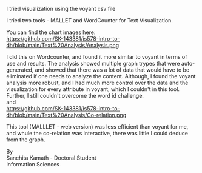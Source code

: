 I tried visualization using the voyant csv file <br>

I tried two tools - MALLET and WordCounter for Text Visualization. 


You can find the chart images here:  <br>
https://github.com/SK-143381/is578-intro-to-dh/blob/main/Text%20Analysis/Analysis.png <br>

I did this on Wordcounter, and found it more similar to voyant in terms of use and results. The analysis showed multiple graph trypes that were auto-generated, and showed that there was a lot of data that would have to be eliminated if one needs to analyze the content. Although, I found the voyant analysis more robust, and I had much more control over the data and the visualization for every attribute in voyant, which I couldn't in this tool. Further, I still couldn't overcome the word id challenge.
<br>
and
<br>
https://github.com/SK-143381/is578-intro-to-dh/blob/main/Text%20Analysis/Co-relation.png <br>

This tool (MALLLET - web version) was less efficient than voyant for me, and whule the co-relation was interactive, there was little I could deduce from the graph. <br>

By <br>
Sanchita Kamath - Doctoral Student <br>
Information Sciences
